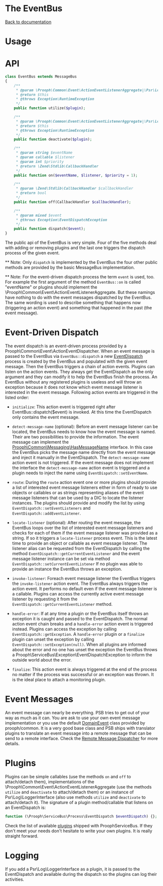 The EventBus
============

[Back to documentation](../README.md#documentation)

# Usage



# API

```php
class EventBus extends MessageBus
{
    /**
     * @param \Prooph\Common\Event\ActionEventListenerAggregate|\Psr\Log\LoggerInterface $plugin
     * @return $this
     * @throws Exception\RuntimeException
     */
    public function utilize($plugin);

    /**
     * @param \Prooph\Common\Event\ActionEventListenerAggregate|\Psr\Log\LoggerInterface $plugin
     * @return $this
     * @throws Exception\RuntimeException
     */
    public function deactivate($plugin);

    /**
     * @param string $eventName
     * @param callable $listener
     * @param int $priority
     * @return \Zend\Stdlib\CallbackHandler
     */
    public function on($eventName, $listener, $priority = 1);

    /**
     * @param \Zend\Stdlib\CallbackHandler $callbackHandler
     * @return bool
     */
    public function off(CallbackHandler $callbackHandler);

    /**
     * @param mixed $event
     * @throws Exception\EventDispatchException
     */
    public function dispatch($event);
}
```

The public api of the EventBus is very simple. Four of the five methods deal with adding or removing plugins and the last
one triggers the dispatch process of the given event.

** Note: Only `dispatch` is implemented by the EventBus the four other public methods are provided by the basic MessageBus implementation.

** Note: For the event-driven dispatch process the term `event` is used, too.  For example the first argument of the
method `EventBus::on` is called "eventName" or plugins should implement the \Prooph\Common\Event\ActionEventListenerAggregate. But these
namings have nothing to do with the event messages dispatched by the EventBus. The same wording is used to describe something that happens
now (triggering an action event) and something that happened in the past (the event message).

# Event-Driven Dispatch

The event dispatch is an event-driven process provided by a Prooph\Common\Event\ActionEventDispatcher.
When an event message is passed to the EventBus via `EventBus::dispatch` a new [EventDispatch](../src/Prooph/ServiceBus/Process/EventDispatch.php) process is created by the EventBus and populated with the given event message.
Then the EventBus triggers a chain of action events. Plugins can listen on the action events. They always get the EventDispatch as the only argument and they can
modify it to help the EventBus finish the process. An EventBus without any registered plugins is useless and will throw an exception because
it does not know which event message listener is interested in the event message.
Following action events are triggered in the listed order:

- `initialize`: This action event is triggered right after EventBus::dispatch($event) is invoked. At this time the EventDispatch only contains the event message.

- `detect-message-name` (optional): Before an event message listener can be located, the EventBus needs to know how the event message is named. Their are two
possibilities to provide the information. The event message can implement the [Prooph\Common\Messaging\HasMessageName](https://github.com/prooph/common/blob/master/src/Messaging/HasMessageName.php) interface.
In this case the EventBus picks the message name directly from the event message and inject it manually in the EventDispatch. The `detect-message-name` action event is not triggered. If the event message
does not implement the interface the `detect-message-name` action event is triggered and a plugin needs to inject the name using `EventDispatch::setEventName`.

- `route`: During the `route` action event one or more plugins should provide a list of interested event message listeners either in form of ready to use objects or callables or as strings
representing aliases of the event message listeners that can be used by a DIC to locate the listener instances. The plugins should provide and modify the list by using
`EventDispatch::setEventListeners` and `EventDispatch::addEventListener`.

- `locate-listener` (optional): After routing the event message, the EventBus loops over the list of interested event message listeners and checks for each of them
if the event message listener was provided as a string. If so it triggers a
`locate-listener` process event. This is the latest time to provide an object or callable as event message listener. The listener alias can be requested from the EventDispatch by
calling the method `EventDispatch::getCurrentEventListener` and the event message listener instance can be set via method `EventDispatch::setCurrentEventListener` If no plugin was able to provide an instance the EventBus throws an exception.

- `invoke-listener`: Foreach event message listener the EventBus triggers the `invoke-listener` action event. The EventBus always triggers the action event. It performs no default even if the
event message listener is a callable. Plugins can access the currently active event message listener by requesting it from the `EventDispatch::getCurrentEventListener` method.

- `handle-error`: If at any time a plugin or the EventBus itself throws an exception it is caught and passed to the EventDispatch. The normal action event chain breaks and a
`handle-error` action event is triggered instead. Plugins can access the exception by calling `EventDispatch::getException`.
A `handle-error` plugin or a `finalize` plugin can unset the exception by calling `EventDispatch::setException(null)`.
When all plugins are informed about the error and no one has unset the exception
the EventBus throws a Prooph\ServiceBus\Exception\EventDispatchException to inform the outside world about the error.

- `finalize`: This action event is always triggered at the end of the process no matter if the process was successful or an exception was thrown. It is the ideal place to
attach a monitoring plugin.

# Event Messages

An event message can nearly be everything. PSB tries to get out of your way as much as it can. You are ask to use your own event message implementation or you use the
default [DomainEvent](https://github.com/prooph/common/blob/master/src/Messaging/DomainEvent.php) class provided by prooph/common. It is a very good base class
and PSB ships with translator plugins to translate an event message into a remote message
that can be send to a remote interface. Check the [Remote Message Dispatcher](message_dispatcher.md) for more details.

# Plugins

Plugins can be simple callables (use the methods `on` and `off` to attach/detach them), implementations of the
\Prooph\Common\Event\ActionEventListenerAggregate (use the methods `utilize` and `deactivate` to attach/detach them) or an instance of
Psr\Log\LoggerInterface (also use methods `utilize` and `deactivate` to attach/detach it).
The signature of a plugin method/callable that listens on an EventDispatch is:

```php
function (\Prooph\ServiceBus\Process\EventDispatch $eventDispatch) {};
```

Check the list of available [plugins](plugins.md) shipped with ProophServiceBus. If they don't meet your needs don't hesitate to write your
own plugins. It is really straight forward.

# Logging

If you add a Psr\Log\LoggerInterface as a plugin, it is passed to the EventDispatch and available during the dispatch so the
plugins can log their activities.


